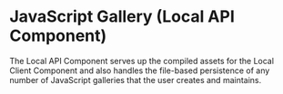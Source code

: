 # JavaScript Gallery (Local API Component)

The Local API Component serves up the compiled assets for the Local Client Component and also handles the file-based persistence of any number of JavaScript galleries that the user creates and maintains.